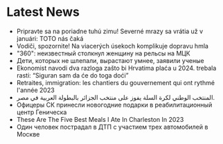 # Latest News
-  Pripravte sa na poriadne tuhú zimu! Severné mrazy sa vrátia už v januári: TOTO nás čaká
-  Vodiči, spozornite! Na viacerých úsekoch komplikuje dopravu hmla
-  "360": неизвестный столкнул женщину на рельсы на МЦК
-  Дети, которых не шлепали, вырастают умнее, заявили ученые
-  Ekonomist navodi dva razloga zašto bi Hrvatima plaća u 2024. trebala rasti: “Siguran sam da će do toga doći”
-  Retraites, immigration: les chantiers du gouvernement qui ont rythmé l'année 2023
-  المنتخب الوطني لكرة السلة يفوز على منتخب الجزائر بالبطولة العربية في مصر.
-  Офицеры СК принесли новогодние подарки в реабилитационный центр Геническа
-  These Are The Five Best Meals I Ate In Charleston In 2023
-  Один человек пострадал в ДТП с участием трех автомобилей в Москве
